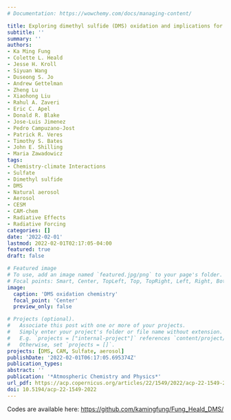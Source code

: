 ```yaml
---
# Documentation: https://wowchemy.com/docs/managing-content/

title: Exploring dimethyl sulfide (DMS) oxidation and implications for global aerosol radiative forcing
subtitle: ''
summary: ''
authors:
- Ka Ming Fung
- Colette L. Heald
- Jesse H. Kroll
- Siyuan Wang
- Duseong S. Jo
- Andrew Gettelman
- Zheng Lu
- Xiaohong Liu
- Rahul A. Zaveri
- Eric C. Apel
- Donald R. Blake
- Jose-Luis Jimenez
- Pedro Campuzano-Jost
- Patrick R. Veres
- Timothy S. Bates
- John E. Shilling
- Maria Zawadowicz
tags:
- Chemistry-climate Interactions
- Sulfate
- Dimethyl sulfide
- DMS
- Natural aerosol
- Aerosol
- CESM
- CAM-chem
- Radiative Effects
- Radiative Forcing
categories: []
date: '2022-02-01'
lastmod: 2022-02-01T02:17:05-04:00
featured: true
draft: false

# Featured image
# To use, add an image named `featured.jpg/png` to your page's folder.
# Focal points: Smart, Center, TopLeft, Top, TopRight, Left, Right, BottomLeft, Bottom, BottomRight.
image:
  caption: 'DMS oxidation chemistry'
  focal_point: 'Center'
  preview_only: false

# Projects (optional).
#   Associate this post with one or more of your projects.
#   Simply enter your project's folder or file name without extension.
#   E.g. `projects = ["internal-project"]` references `content/project/deep-learning/index.md`.
#   Otherwise, set `projects = []`.
projects: [DMS, CAM, Sulfate, aerosol]
publishDate: '2022-02-01T06:17:05.695374Z'
publication_types:
abstract: ''
publication: '*Atmospheric Chemistry and Physics*'
url_pdf: https://acp.copernicus.org/articles/22/1549/2022/acp-22-1549-2022.pdf
doi: 10.5194/acp-22-1549-2022
---
```


Codes are available here: <https://github.com/kamingfung/Fung_Heald_DMS/>
